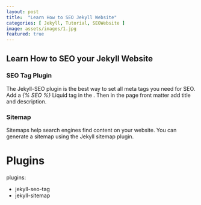 ```yaml
---
layout: post
title:  "Learn How to SEO Jekyll Website"
categories: [ Jekyll, Tutorial, SEOWebsite ]
image: assets/images/1.jpg
featured: true
---
```

## Learn How to SEO your Jekyll Website

### SEO Tag Plugin

The Jekyll-SEO plugin is the best way to set all meta tags you need for SEO. Add a *{% SEO %}* Liquid tag in the <head>.
Then in the page front matter add title and description.
  
### Sitemap

Sitemaps help search engines find content on your website. You can generate a sitemap using the Jekyll sitemap plugin.

# Plugins
plugins: 
  - jekyll-seo-tag
  - jekyll-sitemap
    
